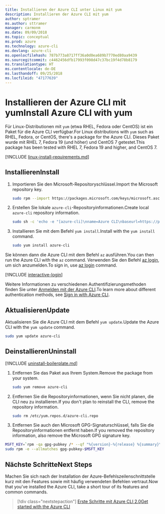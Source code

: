 ```yaml
---
title: Installieren der Azure CLI unter Linux mit yum
description: Installieren der Azure CLI mit yum
author: sptramer
ms.author: sttramer
manager: carmonm
ms.date: 09/09/2018
ms.topic: conceptual
ms.prod: azure
ms.technology: azure-cli
ms.devlang: azure-cli
ms.openlocfilehash: 787b773a8717ff36a0d0ea689b7770ed80aa9439
ms.sourcegitcommit: c4462456dfb17993f098d47c37bc19f4d78b8179
ms.translationtype: HT
ms.contentlocale: de-DE
ms.lasthandoff: 09/25/2018
ms.locfileid: "47177639"
---
```

# <a name="install-azure-cli-with-yum"></a><span data-ttu-id="cc5ca-103">Installieren der Azure CLI mit yum</span><span class="sxs-lookup"><span data-stu-id="cc5ca-103">Install Azure CLI with yum</span></span>

<span data-ttu-id="cc5ca-104">Für Linux-Distributionen mit `yum` (etwa RHEL, Fedora oder CentOS) ist ein Paket für die Azure CLI verfügbar.</span><span class="sxs-lookup"><span data-stu-id="cc5ca-104">For Linux distributions with  `yum` such as RHEL, Fedora, or CentOS, there's a package for the Azure CLI.</span></span> <span data-ttu-id="cc5ca-105">Dieses Paket wurde mit RHEL 7, Fedora 19 (und höher) und CentOS 7 getestet.</span><span class="sxs-lookup"><span data-stu-id="cc5ca-105">This package has been tested with RHEL 7, Fedora 19 and higher, and CentOS 7.</span></span>

[!INCLUDE [linux-install-requirements.md](includes/linux-install-requirements.md)]

## <a name="install"></a><span data-ttu-id="cc5ca-106">Installieren</span><span class="sxs-lookup"><span data-stu-id="cc5ca-106">Install</span></span>

1. <span data-ttu-id="cc5ca-107">Importieren Sie den Microsoft-Repositoryschlüssel.</span><span class="sxs-lookup"><span data-stu-id="cc5ca-107">Import the Microsoft repository key.</span></span>

   ```bash
   sudo rpm --import https://packages.microsoft.com/keys/microsoft.asc
   ```

2. <span data-ttu-id="cc5ca-108">Erstellen Sie lokale `azure-cli`-Repositoryinformationen.</span><span class="sxs-lookup"><span data-stu-id="cc5ca-108">Create local `azure-cli` repository information.</span></span>

   ```bash
   sudo sh -c 'echo -e "[azure-cli]\nname=Azure CLI\nbaseurl=https://packages.microsoft.com/yumrepos/azure-cli\nenabled=1\ngpgcheck=1\ngpgkey=https://packages.microsoft.com/keys/microsoft.asc" > /etc/yum.repos.d/azure-cli.repo'
   ```

3. <span data-ttu-id="cc5ca-109">Installieren Sie mit dem Befehl `yum install`.</span><span class="sxs-lookup"><span data-stu-id="cc5ca-109">Install with the `yum install` command.</span></span>

   ```bash
   sudo yum install azure-cli
   ```

<span data-ttu-id="cc5ca-110">Sie können dann die Azure CLI mit dem Befehl `az` ausführen.</span><span class="sxs-lookup"><span data-stu-id="cc5ca-110">You can then run the Azure CLI with the `az` command.</span></span> <span data-ttu-id="cc5ca-111">Verwenden Sie den Befehl [az login](/cli/azure/reference-index#az-login), um sich anzumelden.</span><span class="sxs-lookup"><span data-stu-id="cc5ca-111">To sign in, use [az login](/cli/azure/reference-index#az-login) command.</span></span>

[!INCLUDE [interactive-login](includes/interactive-login.md)]

<span data-ttu-id="cc5ca-112">Weitere Informationen zu verschiedenen Authentifizierungsmethoden finden Sie unter [Anmelden mit der Azure CLI](authenticate-azure-cli.md).</span><span class="sxs-lookup"><span data-stu-id="cc5ca-112">To learn more about different authentication methods, see [Sign in with Azure CLI](authenticate-azure-cli.md).</span></span>

## <a name="update"></a><span data-ttu-id="cc5ca-113">Aktualisieren</span><span class="sxs-lookup"><span data-stu-id="cc5ca-113">Update</span></span>

<span data-ttu-id="cc5ca-114">Aktualisieren Sie die Azure CLI mit dem Befehl `yum update`.</span><span class="sxs-lookup"><span data-stu-id="cc5ca-114">Update the Azure CLI with the `yum update` command.</span></span>

```bash
sudo yum update azure-cli
```

## <a name="uninstall"></a><span data-ttu-id="cc5ca-115">Deinstallieren</span><span class="sxs-lookup"><span data-stu-id="cc5ca-115">Uninstall</span></span>

[!INCLUDE [uninstall-boilerplate.md](includes/uninstall-boilerplate.md)]

1. <span data-ttu-id="cc5ca-116">Entfernen Sie das Paket aus Ihrem System.</span><span class="sxs-lookup"><span data-stu-id="cc5ca-116">Remove the package from your system.</span></span>

   ```bash
   sudo yum remove azure-cli
   ```

2. <span data-ttu-id="cc5ca-117">Entfernen Sie die Repositoryinformationen, wenn Sie nicht planen, die CLI neu zu installieren.</span><span class="sxs-lookup"><span data-stu-id="cc5ca-117">If you don't plan to reinstall the CLI, remove the repository information.</span></span>

   ```bash
   sudo rm /etc/yum.repos.d/azure-cli.repo
   ```

3. <span data-ttu-id="cc5ca-118">Entfernen Sie auch den Microsoft GPG-Signaturschlüssel, falls Sie die Repositoryinformationen entfernt haben.</span><span class="sxs-lookup"><span data-stu-id="cc5ca-118">If you removed the repository information, also remove the Microsoft GPG signature key.</span></span>

  ```bash
  MSFT_KEY=`rpm -qa gpg-pubkey /* --qf "%{version}-%{release} %{summary}\n" | grep Microsoft | awk '{print $1}'`
  sudo rpm -e --allmatches gpg-pubkey-$MSFT_KEY
  ```

## <a name="next-steps"></a><span data-ttu-id="cc5ca-119">Nächste Schritte</span><span class="sxs-lookup"><span data-stu-id="cc5ca-119">Next Steps</span></span>

<span data-ttu-id="cc5ca-120">Machen Sie sich nach der Installation der Azure-Befehlszeilenschnittstelle kurz mit den Features sowie mit häufig verwendeten Befehlen vertraut.</span><span class="sxs-lookup"><span data-stu-id="cc5ca-120">Now that you've installed the Azure CLI, take a short tour of its features and common commands.</span></span>

> [!div class="nextstepaction"]
> [<span data-ttu-id="cc5ca-121">Erste Schritte mit Azure CLI 2.0</span><span class="sxs-lookup"><span data-stu-id="cc5ca-121">Get started with the Azure CLI</span></span>](get-started-with-azure-cli.md)

